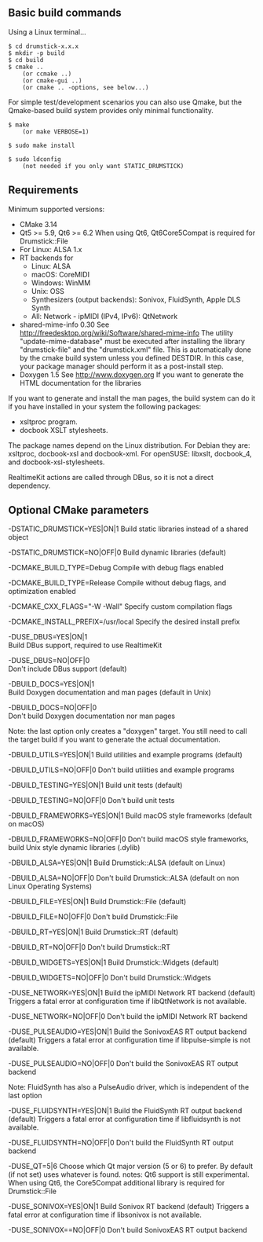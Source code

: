 ## Basic build commands

Using a Linux terminal...

~~~
$ cd drumstick-x.x.x
$ mkdir -p build
$ cd build
$ cmake ..
    (or ccmake ..)
    (or cmake-gui ..)
    (or cmake .. -options, see below...)
~~~

For simple test/development scenarios you can also use Qmake, but the Qmake-based build system provides only minimal functionality.

~~~
$ make
    (or make VERBOSE=1)

$ sudo make install

$ sudo ldconfig
    (not needed if you only want STATIC_DRUMSTICK)
~~~

## Requirements

Minimum supported versions:

* CMake 3.14
* Qt5 >= 5.9, Qt6 >= 6.2 
  When using Qt6, Qt6Core5Compat is required for Drumstick::File
* For Linux: ALSA 1.x
* RT backends for
    * Linux: ALSA
    * macOS: CoreMIDI
    * Windows: WinMM
    * Unix: OSS
    * Synthesizers (output backends): Sonivox, FluidSynth, Apple DLS Synth
    * All: Network - ipMIDI (IPv4, IPv6): QtNetwork
* shared-mime-info 0.30
See http://freedesktop.org/wiki/Software/shared-mime-info
The utility "update-mime-database" must be executed after installing the library "drumstick-file" and the "drumstick.xml" file. This is automatically done by the cmake build system unless you defined DESTDIR. In this case, your package manager should perform it as a post-install step. 
* Doxygen 1.5
See http://www.doxygen.org
If you want to generate the HTML documentation for the libraries

If you want to generate and install the man pages, the build system can do it if you have installed in your system the following packages:

* xsltproc program.
* docbook XSLT stylesheets.

The package names depend on the Linux distribution. For Debian they are:
xsltproc, docbook-xsl and docbook-xml. For openSUSE: libxslt, docbook_4, and
docbook-xsl-stylesheets.

RealtimeKit actions are called through DBus, so it is not a direct dependency.

## Optional CMake parameters

-DSTATIC_DRUMSTICK=YES|ON|1
Build static libraries instead of a shared object

-DSTATIC_DRUMSTICK=NO|OFF|0
Build dynamic libraries (default)

-DCMAKE_BUILD_TYPE=Debug
Compile with debug flags enabled

-DCMAKE_BUILD_TYPE=Release
Compile without debug flags, and optimization enabled

-DCMAKE_CXX_FLAGS="-W -Wall"
Specify custom compilation flags

-DCMAKE_INSTALL_PREFIX=/usr/local
Specify the desired install prefix

-DUSE_DBUS=YES|ON|1  
Build DBus support, required to use RealtimeKit 

-DUSE_DBUS=NO|OFF|0  
Don't include DBus support (default)

-DBUILD_DOCS=YES|ON|1  
Build Doxygen documentation and man pages (default in Unix)

-DBUILD_DOCS=NO|OFF|0  
Don't build Doxygen documentation nor man pages

Note: the last option only creates a "doxygen" target. You still need to call the
target build if you want to generate the actual documentation.

-DBUILD_UTILS=YES|ON|1
Build utilities and example programs (default)

-DBUILD_UTILS=NO|OFF|0 
Don't build utilities and example programs

-DBUILD_TESTING=YES|ON|1
Build unit tests (default)

-DBUILD_TESTING=NO|OFF|0
Don't build unit tests

-DBUILD_FRAMEWORKS=YES|ON|1
Build macOS style frameworks (default on macOS)

-DBUILD_FRAMEWORKS=NO|OFF|0
Don't build macOS style frameworks, build Unix style dynamic libraries (.dylib)

-DBUILD_ALSA=YES|ON|1
Build Drumstick::ALSA (default on Linux)

-DBUILD_ALSA=NO|OFF|0
Don't build Drumstick::ALSA (default on non Linux Operating Systems)

-DBUILD_FILE=YES|ON|1
Build Drumstick::File (default)

-DBUILD_FILE=NO|OFF|0
Don't build Drumstick::File

-DBUILD_RT=YES|ON|1
Build Drumstick::RT (default)

-DBUILD_RT=NO|OFF|0
Don't build Drumstick::RT

-DBUILD_WIDGETS=YES|ON|1
Build Drumstick::Widgets (default)

-DBUILD_WIDGETS=NO|OFF|0
Don't build Drumstick::Widgets

-DUSE_NETWORK=YES|ON|1
Build the ipMIDI Network RT backend (default)
Triggers a fatal error at configuration time if libQtNetwork is not available.

-DUSE_NETWORK=NO|OFF|0
Don't build the ipMIDI Network RT backend

-DUSE_PULSEAUDIO=YES|ON|1
Build the SonivoxEAS RT output backend (default)
Triggers a fatal error at configuration time if libpulse-simple is not available.

-DUSE_PULSEAUDIO=NO|OFF|0
Don't build the SonivoxEAS RT output backend

Note: FluidSynth has also a PulseAudio driver, which is independent of the last option

-DUSE_FLUIDSYNTH=YES|ON|1
Build the FluidSynth RT output backend (default)
Triggers a fatal error at configuration time if libfluidsynth is not available.

-DUSE_FLUIDSYNTH=NO|OFF|0
Don't build the FluidSynth RT output backend

-DUSE_QT=5|6
Choose which Qt major version (5 or 6) to prefer. By default (if not set) uses whatever is found.
notes: Qt6 support is still experimental.
When using Qt6, the Core5Compat additional library is required for Drumstick::File

-DUSE_SONIVOX=YES|ON|1
Build Sonivox RT backend (default)
Triggers a fatal error at configuration time if libsonivox is not available.

-DUSE_SONIVOX==NO|OFF|0
Don't build SonivoxEAS RT output backend
